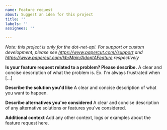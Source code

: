 ```yaml
---
name: Feature request
about: Suggest an idea for this project
title: ''
labels: ''
assignees: ''

---
```


*Note: this project is only for the dot-net-api. For support or custom development, please see https://www.papercut.com//support and https://www.papercut.com/kb/Main/AdoptAFeature respectively*
  
**Is your feature request related to a problem? Please describe.**
A clear and concise description of what the problem is. Ex. I'm always frustrated when [...]

**Describe the solution you'd like**
A clear and concise description of what you want to happen.

**Describe alternatives you've considered**
A clear and concise description of any alternative solutions or features you've considered.

**Additional context**
Add any other context, logs or examples about the feature request here.